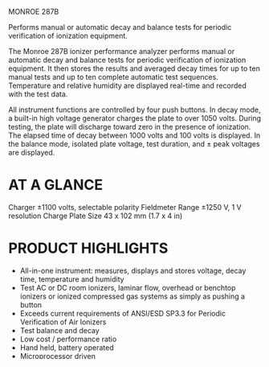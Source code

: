MONROE 287B

Performs manual or automatic decay and balance tests for periodic verification of ionization equipment.

The Monroe 287B ionizer performance analyzer performs manual or automatic decay and balance tests for periodic verification of ionization equipment. It then stores the results and averaged decay times for up to ten manual tests and up to ten complete automatic test sequences. Temperature and relative humidity are displayed real-time and recorded with the test data.

All instrument functions are controlled by four push buttons. In decay mode, a built-in high voltage generator charges the plate to over 1050 volts. During testing, the plate will discharge toward zero in the presence of ionization. The elapsed time of decay between 1000 volts and 100 volts is displayed. In the balance mode, isolated plate voltage, test duration, and ± peak voltages are displayed.

# AT A GLANCE

Charger
±1100 volts, selectable polarity
Fieldmeter Range
±1250 V, 1 V resolution
Charge Plate Size
43 x 102 mm (1.7 x 4 in)

# PRODUCT HIGHLIGHTS

- All-in-one instrument: measures, displays and stores voltage, decay time, temperature and humidity
- Test AC or DC room ionizers, laminar flow, overhead or benchtop ionizers or ionized compressed gas systems as simply as pushing a button
- Exceeds current requirements of ANSI/ESD SP3.3 for Periodic Verification of Air Ionizers
- Test balance and decay
- Low cost / performance ratio
- Hand held, battery operated
- Microprocessor driven
- Built-in self test include battery check and tests for functional errors

©2020 Advanced Energy Industries, Inc.
---
# TECHNICAL DATA

# Performance Specifications

|Charger|±1100 volts, selectable polarity|
|---|---|
|Fieldmeter|- Measurement Range: ±1250 V, 1 V resolution
- Accuracy: ±5% of reading, ±2% typical
- Zero Drift: <±4 V in 90 s, ±2 V typical
|
|Trip Points|Fixed 1000 V and 100 V, 10 to 990 volts in 1V steps|
|Charge Plate|- Size: 43 x 102 cm (1.7 x 4 in)
- Capacitance: » 25 pf
- Self Discharge: <10% of full scale in 200 s
|
|Display|2.4 x 0.63 in, 2 x 16 LCD|
|Timer|200.0 s max, 0.1 s resolution|

# Sensor Specifications

|Humidity|20 to 80% ±3% of reading|
|---|---|
|Temperature|±1°C typical|
|Operating Temperature|25°C, ±10°C|

# Mechanical Specifications

|Dimensions (H x W x D)|206 x 102 x 48 mm (8.1 x 4 x 1.9 in)|
|---|---|
|Weight|0.63 kg (1 lb 6 oz)|
|Battery|9 V NEDA #1604A or equivalent alkaline (>40 hour life or >1300 charge cycles). Longer life may be achieved by using 9 V lithium|

# REFERENCE NUMBERS

# Included Accessories

- Operator’s Manual
- Carrying Case
- Patch Cord with Alligator Clip

# Optional Accessories

- Trek 287/22C Plate Adapter (6 x 6 in): This optional adapter enables the model IPA 287B to perform very comparably to charged plate monitors designed to ESD Association standard No. 3.

For international contact information, visit advancedenergy.com. Specifications are subject to change without notice. Not responsible for errors or omissions. ©2020 Advanced Energy Industries, Inc. All rights reserved. Advanced Energy®, Monroe Electronics®, and AE® are U.S. trademarks of Advanced Energy Industries, Inc.

sales.support@aei.com

+1 970 221 0108

ENG-ESD-Monroe-287B-235-01 9.20